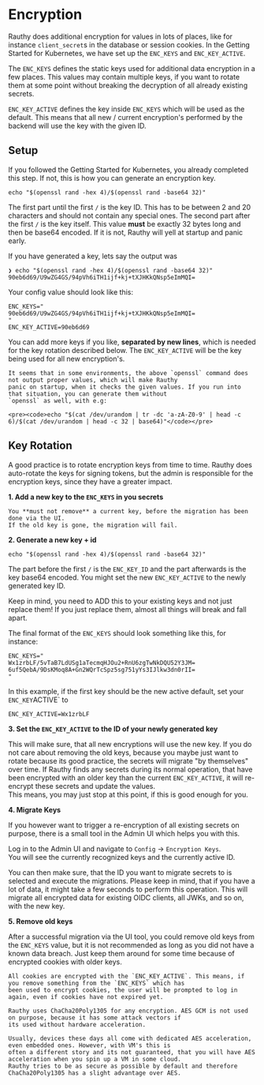# Encryption

Rauthy does additional encryption for values in lots of places, like for instance `client_secret`s in the database
or session cookies. In the Getting Started for Kubernetes, we have set up the `ENC_KEYS` and `ENC_KEY_ACTIVE`.

The `ENC_KEYS` defines the static keys used for additional data encryption in a few places. This values may contain
multiple keys, if you want to rotate them at some point without breaking the decryption of all already existing secrets.

`ENC_KEY_ACTIVE` defines the key inside `ENC_KEYS` which will be used as the default. This means that all new / current
encryption's performed by the backend will use the key with the given ID.

## Setup

If you followed the Getting Started for Kubernetes, you already completed this step. If not, this is how you can
generate an encryption key.

```
echo "$(openssl rand -hex 4)/$(openssl rand -base64 32)"
```

The first part until the first `/` is the key ID. This has to be between 2 and 20 characters and should not contain any
special ones. The second part after the first `/` is the key itself. This value **must** be exactly 32 bytes long and
then be base64 encoded. If it is not, Rauthy will yell at startup and panic early.

If you have generated a key, lets say the output was

```
❯ echo "$(openssl rand -hex 4)/$(openssl rand -base64 32)"
90eb6d69/U9wZG4GS/94pVh6iTH1ijf+kj+tXJHKkQNsp5eImMQI=
```

Your config value should look like this:

```
ENC_KEYS="
90eb6d69/U9wZG4GS/94pVh6iTH1ijf+kj+tXJHKkQNsp5eImMQI=
"
ENC_KEY_ACTIVE=90eb6d69
```

You can add more keys if you like, **separated by new lines**, which is needed for the key rotation described below.
The `ENC_KEY_ACTIVE` will be the key being used for all new encryption's.

```admonish note
It seems that in some environments, the above `openssl` command does not output proper values, which will make Rauthy
panic on startup, when it checks the given values. If you run into that situation, you can generate them without 
`openssl` as well, with e.g:

<pre><code>echo "$(cat /dev/urandom | tr -dc 'a-zA-Z0-9' | head -c 6)/$(cat /dev/urandom | head -c 32 | base64)"</code></pre>
```

## Key Rotation

A good practice is to rotate encryption keys from time to time. Rauthy does auto-rotate the keys for signing tokens,
but the admin is responsible for the encryption keys, since they have a greater impact.

**1. Add a new key to the `ENC_KEYS` in you secrets**

```admonish fail
You **must not remove** a current key, before the migration has been done via the UI.  
If the old key is gone, the migration will fail.
```

**2. Generate a new key + id**

```
echo "$(openssl rand -hex 4)/$(openssl rand -base64 32)"
```

The part before the first `/` is the `ENC_KEY_ID` and the part afterwards is the key base64 encoded.
You might set the new `ENC_KEY_ACTIVE` to the newly generated key ID.

Keep in mind, you need to ADD this to your existing keys and not just replace them! If you just replace them, almost
all things will break and fall apart.

The final format of the `ENC_KEYS` should look something like this, for instance:

```
ENC_KEYS="
Wx1zrbLF/5vTaB7LdUSg1aTecmqHJOu2+RnU6zgTwNkDQU52Y3JM=
6uf5QebA/9DsKMoq8A+Gn2WQrTcSpz5sg751yYs3IJlkw3dn0rII=
"
```

In this example, if the first key should be the new active default, set your `ENC_KEY`ACTIVE` to

```
ENC_KEY_ACTIVE=Wx1zrbLF
```

**3. Set the `ENC_KEY_ACTIVE` to the ID of your newly generated key**

This will make sure, that all new encryptions will use the new key. If you do not care about removing the old keys,
because you maybe just want to rotate because its good practice, the secrets will migrate "by themselves" over time.
If Rauthy finds any secrets during its normal operation, that have been encrypted with an older key than the current
`ENC_KEY_ACTIVE`, it will re-encrypt these secrets and update the values.  
This means, you may just stop at this point, if this is good enough for you.

**4. Migrate Keys**

If you however want to trigger a re-encryption of all existing secrets on purpose, there is a small tool in the
Admin UI which helps you with this.

Log in to the Admin UI and navigate to `Config` -> `Encryption Keys`.  
You will see the currently recognized keys and the currently active ID.

You can then make sure, that the ID you want to migrate secrets to is selected and execute the migrations.
Please keep in mind, that if you have a lot of data, it might take a few seconds to perform this operation.
This will migrate all encrypted data for existing OIDC clients, all JWKs, and so on, with the new key.

**5. Remove old keys**

After a successful migration via the UI tool, you could remove old keys from the `ENC_KEYS` value, but it is not
recommended as long as you did not have a known data breach. Just keep them around for some time because of
encrypted cookies with older keys.

```admonish caution
All cookies are encrypted with the `ENC_KEY_ACTIVE`. This means, if you remove something from the `ENC_KEYS` which has
been used to encrypt cookies, the user will be prompted to log in again, even if cookies have not expired yet. 
```

```admonish note
Rauthy uses ChaCha20Poly1305 for any encryption. AES GCM is not used on purpose, because it has some attack vectors if 
its used without hardware acceleration.  

Usually, devices these days all come with dedicated AES acceleration, even embedded ones. However, with VM's this is 
often a different story and its not guaranteed, that you will have AES acceleration when you spin up a VM in some cloud. 
Rauthy tries to be as secure as possible by default and therefore ChaCha20Poly1305 has a slight advantage over AES.
```
